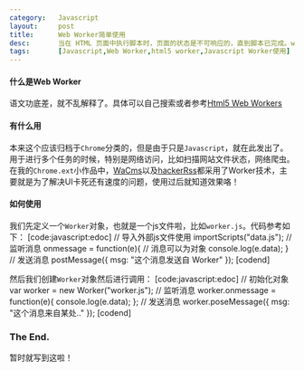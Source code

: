 ```yaml
---
category:   Javascript
layout:     post
title:      Web Worker简单使用
desc:       当在 HTML 页面中执行脚本时，页面的状态是不可响应的，直到脚本已完成。web worker 是运行在后台的 JavaScript，独立于其他脚本，不会影响页面的性能。
tags:       [Javascript,Web Worker,html5 worker,Javascript Worker使用]
---
```

#### 什么是Web Worker
语文功底差，就不乱解释了。具体可以自己搜索或者参考[Html5 Web Workers][link-w3c]

#### 有什么用
本来这个应该归档于`Chrome`分类的，但是由于只是`Javascript`，就在此发出了。    
用于进行多个任务的时候，特别是网络访问，比如扫描网站文件状态，网络爬虫。    
在我的`Chrome.ext`小作品中，[WaCms][link-wacms]以及[hackerRss][link-hrss]都采用了Worker技术，主要就是为了解决UI卡死还有速度的问题，使用过后就知道效果咯！

#### 如何使用
我们先定义一个`Worker`对象，也就是一个js文件啦，比如`worker.js`。代码参考如下：
[code:javascript:edoc]
// 导入外部js文件使用
importScripts("data.js");
// 监听消息
onmessage = function(e){
    // 消息可以为对象
    console.log(e.data);
}
// 发送消息
postMessage({
    msg: "这个消息发送自 Worker"
});
[codend]

然后我们创建`Worker`对象然后进行调用：
[code:javascript:edoc]
// 初始化对象
var worker = new Worker("worker.js");
// 监听消息
worker.onmessage = function(e){
    console.log(e.data);
};
// 发送消息
worker.poseMessage({
    msg: "这个消息来自某处.."
});
[codend]

### The End.
暂时就写到这啦！

[link-w3c]: http://www.w3school.com.cn/html5/html_5_webworkers.asp
[link-wacms]: https://github.com/h01/WaCms
[link-hrss]: https://github.com/h01/hackerRss